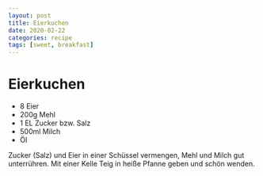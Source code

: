 ```yaml
---
layout: post
title: Eierkuchen
date: 2020-02-22
categories: recipe
tags: [sweet, breakfast]
---
```

# Eierkuchen

- 8 Eier
- 200g Mehl
- 1 EL Zucker bzw. Salz
- 500ml Milch
- Öl

Zucker (Salz) und Eier in einer Schüssel vermengen, Mehl und Milch gut unterrühren.
Mit einer Kelle Teig in heiße Pfanne geben und schön wenden.
